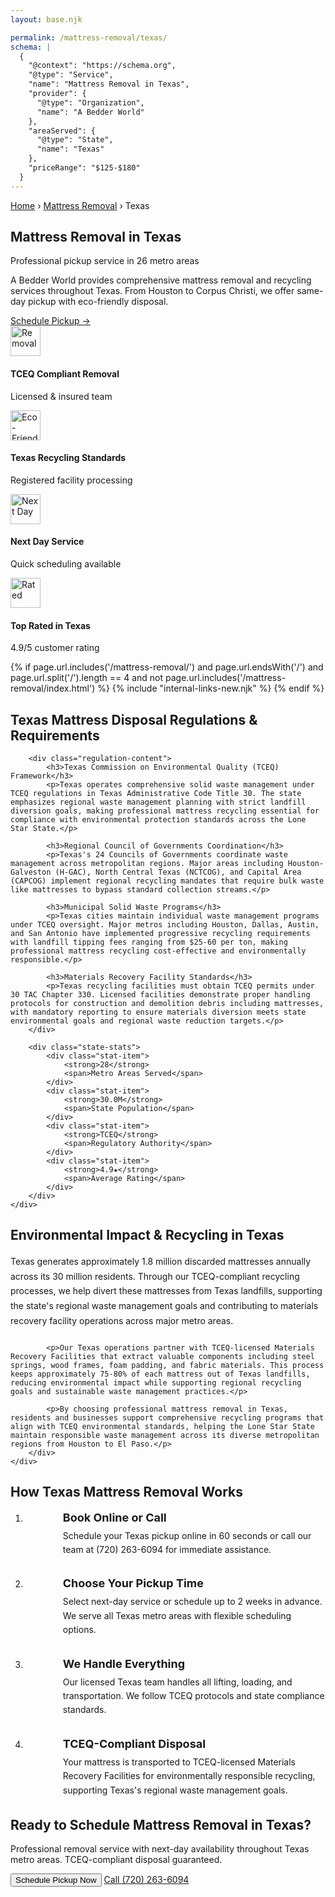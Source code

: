 ```yaml
---
layout: base.njk

permalink: /mattress-removal/texas/
schema: |
  {
    "@context": "https://schema.org",
    "@type": "Service",
    "name": "Mattress Removal in Texas",
    "provider": {
      "@type": "Organization", 
      "name": "A Bedder World"
    },
    "areaServed": {
      "@type": "State",
      "name": "Texas"
    },
    "priceRange": "$125-$180"
  }
---
```


<!-- Breadcrumbs -->
<div class="breadcrumbs">
    <div class="container">
        <a href="/">Home</a>
        <span>›</span>
        <a href="/mattress-removal/">Mattress Removal</a>
        <span>›</span>
        <span>Texas</span>
    </div>
</div>

<!-- Hero Section -->
<section class="hero">
    <div class="container">
        <h1 class="hero-title">Mattress Removal in Texas</h1>
        <p class="hero-subtitle">Professional pickup service in 26 metro areas</p>
        <p class="hero-description">
            A Bedder World provides comprehensive mattress removal and recycling services 
            throughout Texas. From Houston to Corpus Christi, 
            we offer same-day pickup with eco-friendly disposal.
        </p>
        <div class="hero-actions">
            <a href="#" class="btn btn-primary btn-xl zenbooker-inline-button" onclick="Zenbooker.showPopupWidget('https://widget.zenbooker.com/book/1607719749466x229623059118359230?embed=true');return false;">
                Schedule Pickup →
            </a>
        </div>
    </div>
</section>

<!-- Service Icons Bar -->
<section class="service-icons-bar">
    <div class="container">
        <div class="service-icons-grid">
            <div class="service-icon-item">
                <img src="/images/icons/removal-icon.png" alt="Removal" width="48" height="48" loading="lazy">
                <h4>TCEQ Compliant Removal</h4>
                <p>Licensed & insured team</p>
            </div>
            <div class="service-icon-item">
                <img src="/images/icons/recycle-mattress-icon-2.png" alt="Eco-Friendly" width="48" height="48" loading="lazy">
                <h4>Texas Recycling Standards</h4>
                <p>Registered facility processing</p>
            </div>
            <div class="service-icon-item">
                <img src="/images/icons/trusted-service-icon.png" alt="Next Day" width="48" height="48" loading="lazy">
                <h4>Next Day Service</h4>
                <p>Quick scheduling available</p>
            </div>
            <div class="service-icon-item">
                <img src="/images/icons/5-star-rating-icon.png" alt="Rated" width="48" height="48" loading="lazy">
                <h4>Top Rated in Texas</h4>
                <p>4.9/5 customer rating</p>
            </div>
        </div>
    </div>
</section>

{% if page.url.includes('/mattress-removal/') and page.url.endsWith('/') and page.url.split('/').length == 4 and not page.url.includes('/mattress-removal/index.html') %}
{% include "internal-links-new.njk" %}
{% endif %}

<!-- Texas Regulations -->
<section class="section" style="background-color: var(--gray-50);">
    <div class="container">
        <h2>Texas Mattress Disposal Regulations & Requirements</h2>

        <div class="regulation-content">
            <h3>Texas Commission on Environmental Quality (TCEQ) Framework</h3>
            <p>Texas operates comprehensive solid waste management under TCEQ regulations in Texas Administrative Code Title 30. The state emphasizes regional waste management planning with strict landfill diversion goals, making professional mattress recycling essential for compliance with environmental protection standards across the Lone Star State.</p>

            <h3>Regional Council of Governments Coordination</h3>
            <p>Texas's 24 Councils of Governments coordinate waste management across metropolitan regions. Major areas including Houston-Galveston (H-GAC), North Central Texas (NCTCOG), and Capital Area (CAPCOG) implement regional recycling mandates that require bulk waste like mattresses to bypass standard collection streams.</p>

            <h3>Municipal Solid Waste Programs</h3>
            <p>Texas cities maintain individual waste management programs under TCEQ oversight. Major metros including Houston, Dallas, Austin, and San Antonio have implemented progressive recycling requirements with landfill tipping fees ranging from $25-60 per ton, making professional mattress recycling cost-effective and environmentally responsible.</p>

            <h3>Materials Recovery Facility Standards</h3>
            <p>Texas recycling facilities must obtain TCEQ permits under 30 TAC Chapter 330. Licensed facilities demonstrate proper handling protocols for construction and demolition debris including mattresses, with mandatory reporting to ensure materials diversion meets state environmental goals and regional waste reduction targets.</p>
        </div>

        <div class="state-stats">
            <div class="stat-item">
                <strong>28</strong>
                <span>Metro Areas Served</span>
            </div>
            <div class="stat-item">
                <strong>30.0M</strong>
                <span>State Population</span>
            </div>
            <div class="stat-item">
                <strong>TCEQ</strong>
                <span>Regulatory Authority</span>
            </div>
            <div class="stat-item">
                <strong>4.9★</strong>
                <span>Average Rating</span>
            </div>
        </div>
    </div>
</section>

<!-- Environmental Impact -->
<section class="section">
    <div class="container">
        <h2>Environmental Impact & Recycling in Texas</h2>
        <div class="environmental-content">
            <p>Texas generates approximately 1.8 million discarded mattresses annually across its 30 million residents. Through our TCEQ-compliant recycling processes, we help divert these mattresses from Texas landfills, supporting the state's regional waste management goals and contributing to materials recovery facility operations across major metro areas.</p>

            <p>Our Texas operations partner with TCEQ-licensed Materials Recovery Facilities that extract valuable components including steel springs, wood frames, foam padding, and fabric materials. This process keeps approximately 75-80% of each mattress out of Texas landfills, reducing environmental impact while supporting regional recycling goals and sustainable waste management practices.</p>

            <p>By choosing professional mattress removal in Texas, residents and businesses support comprehensive recycling programs that align with TCEQ environmental standards, helping the Lone Star State maintain responsible waste management across its diverse metropolitan regions from Houston to El Paso.</p>
        </div>
    </div>
</section>

<!-- PRICING SECTION REMOVED
<section class="section" style="background-color: var(--gray-50);">
    <div class="container">
        <h2>Transparent Pricing Throughout Texas</h2>
        <p class="pricing-subtitle">No hidden fees. No surprises. 100% upfront pricing across all Texas metro areas.</p>

        <div class="transparent-pricing-grid">
            <div class="transparent-pricing-card">
                <h3 class="pricing-card-title">1st Piece</h3>
                <div class="pricing-card-price">$125</div>
                <div class="pricing-card-subtitle">Single mattress (any size)</div>
                <ul class="pricing-card-features">
                    <li>✓ Twin to California King</li>
                    <li>✓ Memory foam or spring</li>
                    <li>✓ Curbside or in-home pickup</li>
                    <li>✓ TCEQ-compliant disposal</li>
                    <li>✓ Next-day service available</li>
                </ul>
            </div>

            <div class="transparent-pricing-card pricing-featured">
                <div class="popular-badge">MOST POPULAR</div>
                <h3 class="pricing-card-title">2 Pieces</h3>
                <div class="pricing-card-price">$155</div>
                <div class="pricing-card-subtitle">Mattress + Box Spring</div>
                <ul class="pricing-card-features">
                    <li>✓ Complete bed set removal</li>
                    <li>✓ Any mattress size</li>
                    <li>✓ Box spring or foundation</li>
                    <li>✓ Texas compliant preparation</li>
                    <li>✓ Next-day service available</li>
                </ul>
            </div>

            <div class="transparent-pricing-card">
                <h3 class="pricing-card-title">3 Pieces</h3>
                <div class="pricing-card-price">$180</div>
                <div class="pricing-card-subtitle">Mattress + Box Spring + Frame</div>
                <ul class="pricing-card-features">
                    <li>✓ Full bedroom set</li>
                    <li>✓ Includes bed frame</li>
                    <li>✓ Metal or wood frames</li>
                    <li>✓ Complete disassembly</li>
                    <li>✓ Next-day service available</li>
                </ul>
            </div>
        </div>

        <div class="pricing-cta">
            <button class="btn btn-primary btn-lg zenbooker-inline-button" onclick="Zenbooker.showPopupWidget('https://widget.zenbooker.com/book/1607719749466x229623059118359230?embed=true');return false;">
                Book Online Now →
            </button>
        </div>

        <p class="pricing-bottom-note">
            All prices include pickup, transportation, and eco-friendly disposal with TCEQ regulation compliance. Additional charges may apply for stairs ($10/flight) or long carry distances over 75 feet.
        </p>
    </div>
</section>
END PRICING SECTION REMOVED -->

<!-- How It Works -->
<section class="section">
    <div class="container">
        <h2>How Texas Mattress Removal Works</h2>
        <ol class="how-it-works-list">
            <li>
                <strong>Book Online or Call</strong>
                <p>Schedule your Texas pickup online in 60 seconds or call our team at (720) 263-6094 for immediate assistance.</p>
            </li>
            <li>
                <strong>Choose Your Pickup Time</strong>
                <p>Select next-day service or schedule up to 2 weeks in advance. We serve all Texas metro areas with flexible scheduling options.</p>
            </li>
            <li>
                <strong>We Handle Everything</strong>
                <p>Our licensed Texas team handles all lifting, loading, and transportation. We follow TCEQ protocols and state compliance standards.</p>
            </li>
            <li>
                <strong>TCEQ-Compliant Disposal</strong>
                <p>Your mattress is transported to TCEQ-licensed Materials Recovery Facilities for environmentally responsible recycling, supporting Texas's regional waste management goals.</p>
            </li>
        </ol>
    </div>
</section>

<!-- Final CTA -->
<section class="final-cta">
    <div class="container">
        <div class="cta-content">
            <h2>Ready to Schedule Mattress Removal in Texas?</h2>
            <p>Professional removal service with next-day availability throughout Texas metro areas. TCEQ-compliant disposal guaranteed.</p>
            <div class="cta-actions">
                <button class="btn btn-primary btn-lg zenbooker-inline-button" onclick="Zenbooker.showPopupWidget('https://widget.zenbooker.com/book/1607719749466x229623059118359230?embed=true');return false;">
                    Schedule Pickup Now
                </button>
                <a href="tel:7202636094" class="btn btn-secondary btn-lg">
                    Call (720) 263-6094
                </a>
            </div>
        </div>
    </div>
</section>

<style>
.state-stats {
    display: flex;
    justify-content: center;
    gap: 48px;
    margin-top: 48px;
    flex-wrap: wrap;
}

.stat-item {
    text-align: center;
    display: flex;
    flex-direction: column;
}

.stat-item strong {
    font-size: 2.25rem;
    color: var(--primary-green);
    font-weight: 800;
    line-height: 1;
}

.stat-item span {
    color: var(--gray-600);
    font-size: 0.875rem;
    text-transform: uppercase;
    letter-spacing: 0.05em;
    margin-top: 8px;
}

.regulation-content {
    max-width: 800px;
    margin: 0 auto 48px;
}

.regulation-content h3 {
    color: var(--gray-900);
    margin-top: 32px;
    margin-bottom: 16px;
    font-size: 1.25rem;
}

.regulation-content h3:first-child {
    margin-top: 0;
}

.environmental-content {
    max-width: 800px;
    margin: 0 auto;
}

.environmental-content p {
    margin-bottom: 24px;
    line-height: 1.7;
}

/* PRICING CSS REMOVED - classes: transparent-pricing-grid, transparent-pricing-card, pricing-featured, popular-badge, pricing-card-title, pricing-card-price, pricing-card-subtitle, pricing-card-features, pricing-cta, pricing-bottom-note */

.how-it-works-list {
    max-width: 700px;
    margin: 0 auto;
    counter-reset: step-counter;
}

.how-it-works-list li {
    margin-bottom: 32px;
    position: relative;
    padding-left: 60px;
    counter-increment: step-counter;
}

.how-it-works-list li:before {
    content: counter(step-counter);
    position: absolute;
    left: 0;
    top: 0;
    width: 40px;
    height: 40px;
    background: var(--primary-green);
    color: white;
    border-radius: 50%;
    display: flex;
    align-items: center;
    justify-content: center;
    font-weight: 700;
    font-size: 1.125rem;
}

.how-it-works-list strong {
    display: block;
    color: var(--gray-900);
    font-size: 1.125rem;
    margin-bottom: 8px;
}

.how-it-works-list p {
    color: var(--gray-700);
    line-height: 1.6;
    margin: 0;
}
</style>